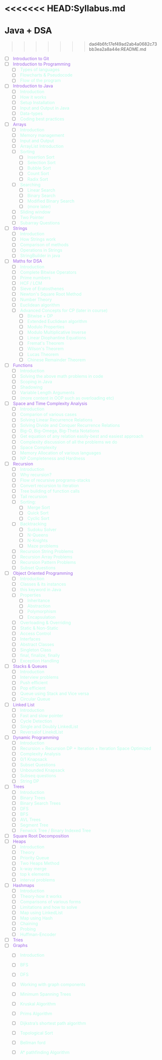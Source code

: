 <<<<<<< HEAD:Syllabus.md
=======
# Java + DSA
>>>>>>> dad4b6fc17ef49ad2ab4a0682c73bb3ea2a8a44e:README.md
- [ ] <font color="#A16AE8"> Introduction to Git</font>
- [ ] <font color="#A16AE8"> Introduction to Programming</font>
    - [ ] <font color="#B4FEE7"> Types of languages</font>
    - [ ] <font color="#B4FEE7"> Flowcharts & Pseudocode</font>
    - [ ] <font color="#B4FEE7"> Flow of the program</font>
- [ ] <font color="#A16AE8"> Introduction to Java</font>
    - [ ] <font color="#B4FEE7"> Introduction</font>
    - [ ] <font color="#B4FEE7"> How it works </font>
    - [ ] <font color="#B4FEE7"> Setup Installation</font>
    - [ ] <font color="#B4FEE7"> Input and Output in Java</font>
    - [ ] <font color="#B4FEE7"> Data-types</font>
    - [ ] <font color="#B4FEE7"> Coding best practices</font>
- [ ] <font color="#A16AE8"> Arrays</font>
    - [ ] <font color="#B4FEE7"> Introduction</font>
    - [ ] <font color="#B4FEE7"> Memory management</font>
    - [ ] <font color="#B4FEE7"> Input and Output</font>
    - [ ] <font color="#B4FEE7"> ArrayList Introduction</font>
    - [ ] <font color="#B4FEE7"> Sorting</font>
        - [ ] <font color="#B4FEE7"> Insertion Sort</font>
        - [ ] <font color="#B4FEE7"> Selection Sort</font>
        - [ ] <font color="#B4FEE7"> Bubble Sort</font>
        - [ ] <font color="#B4FEE7"> Count Sort</font>
        - [ ] <font color="#B4FEE7"> Radix Sort</font>
    - [ ] <font color="#B4FEE7"> Searching</font>
        - [ ] <font color="#B4FEE7"> Linear Search </font>
        - [ ] <font color="#B4FEE7"> Binary Search</font>
        - [ ] <font color="#B4FEE7"> Modified Binary Search</font>
        - [ ] <font color="#B4FEE7"> (more later)</font>
    - [ ] <font color="#B4FEE7"> Sliding window</font>
    - [ ] <font color="#B4FEE7"> Two Pointer</font>
    - [ ] <font color="#B4FEE7"> Subarray Questions</font>
- [ ] <font color="#A16AE8"> Strings</font>
    - [ ] <font color="#B4FEE7"> Introduction</font>
    - [ ] <font color="#B4FEE7"> How Strings work</font>
    - [ ] <font color="#B4FEE7"> Comparison of methods</font>
    - [ ] <font color="#B4FEE7"> Operations in Strings</font>
    - [ ] <font color="#B4FEE7"> StringBuilder in java</font>
- [ ] <font color="#A16AE8"> Maths for DSA</font>
    - [ ] <font color="#B4FEE7"> Introduction</font>
    - [ ] <font color="#B4FEE7"> Complete Bitwise Operators</font>
    - [ ] <font color="#B4FEE7"> Prime numbers</font>
    - [ ] <font color="#B4FEE7"> HCF / LCM</font>
    - [ ] <font color="#B4FEE7"> Sieve of Eratosthenes</font>
    - [ ] <font color="#B4FEE7"> Newton's Square Root Method</font>
    - [ ] <font color="#B4FEE7"> Number Theory</font>
    - [ ] <font color="#B4FEE7"> Euclidean algorithm</font>
    - [ ] <font color="#B4FEE7"> Advanced Concepts for CP (later in course)</font>
        - [ ] <font color="#B4FEE7"> Bitwise + DP</font>
        - [ ] <font color="#B4FEE7"> Extended Euclidean algorithm</font>
        - [ ] <font color="#B4FEE7"> Modulo Properties</font>
        - [ ] <font color="#B4FEE7"> Modulo Multiplicative Inverse</font>
        - [ ] <font color="#B4FEE7"> Linear Diophantine Equations</font>
        - [ ] <font color="#B4FEE7"> Fremat's Theorem</font>
        - [ ] <font color="#B4FEE7"> Wilson's Theorem</font>
        - [ ] <font color="#B4FEE7"> Lucas Theorem</font>
        - [ ] <font color="#B4FEE7"> Chinese Remainder Theorem</font>
- [ ] <font color="#A16AE8"> Functions</font>
    - [ ] <font color="#B4FEE7"> Introduction</font>
    - [ ] <font color="#B4FEE7"> Solving the above math problems in code</font>
    - [ ] <font color="#B4FEE7"> Scoping in Java</font>
    - [ ] <font color="#B4FEE7"> Shadowing</font>
    - [ ] <font color="#B4FEE7"> Variable Length Arguments</font>
    - [ ] <font color="#B4FEE7"> (more content in OOP such as overloading etc)</font>
- [ ] <font color="#A16AE8"> Space and Time Complexity Analysis</font>
    - [ ] <font color="#B4FEE7"> Introduction</font>
    - [ ] <font color="#B4FEE7"> Comparion of various cases</font>
    - [ ] <font color="#B4FEE7"> Solving Linear Recurrence Relations</font>
    - [ ] <font color="#B4FEE7"> Solving Divide and Conquer Recurrence Relations</font>
    - [ ] <font color="#B4FEE7"> Big-O, Big-Omega, Big-Theta Notations</font>
    - [ ] <font color="#B4FEE7"> Get equation of any relation easily-best and easiest approach</font>
    - [ ] <font color="#B4FEE7"> Complexity discussion of all the problems we do</font>
    - [ ] <font color="#B4FEE7"> Space Complexity </font>
    - [ ] <font color="#B4FEE7"> Memory Allocation of various languages</font>
    - [ ] <font color="#B4FEE7"> NP Completeness and Hardness</font>
- [ ] <font color="#A16AE8"> Recursion</font>
    - [ ] <font color="#B4FEE7"> Introduction</font>
    - [ ] <font color="#B4FEE7"> Why recursion?</font>
    - [ ] <font color="#B4FEE7"> Flow of recursive programs-stacks</font>
    - [ ] <font color="#B4FEE7"> Convert recursion to iteration</font>
    - [ ] <font color="#B4FEE7"> Tree building of function calls</font>
    - [ ] <font color="#B4FEE7"> Tail recursion</font>
    - [ ] <font color="#B4FEE7"> Sorting:</font>
        - [ ] <font color="#B4FEE7"> Merge Sort</font>
        - [ ] <font color="#B4FEE7"> Quick Sort</font>
        - [ ] <font color="#B4FEE7"> Cyclic Sort</font>
    - [ ] <font color="#B4FEE7"> Backtracking</font>
        - [ ] <font color="#B4FEE7"> Sudoku Solver</font>
        - [ ] <font color="#B4FEE7"> N-Queens</font>
        - [ ] <font color="#B4FEE7"> N-Knights</font>
        - [ ] <font color="#B4FEE7"> Maze problems</font>
    - [ ] <font color="#B4FEE7"> Recursion String Problems</font>
    - [ ] <font color="#B4FEE7"> Recursion Array Problems</font>
    - [ ] <font color="#B4FEE7"> Recursion Pattern Problems</font>
    - [ ] <font color="#B4FEE7"> Subset Questions</font>
- [ ] <font color="#A16AE8"> Object Oriented Programming</font>
    - [ ] <font color="#B4FEE7"> Introduction</font>
    - [ ] <font color="#B4FEE7"> Classes & its instances</font>
    - [ ] <font color="#B4FEE7"> this keyword in Java</font>
    - [ ] <font color="#B4FEE7"> Properties</font>
        - [ ] <font color="#B4FEE7"> Inheritance</font>
        - [ ] <font color="#B4FEE7"> Abstraction</font>
        - [ ] <font color="#B4FEE7"> Polymorphism</font>
        - [ ] <font color="#B4FEE7"> Encapsulation</font>
    - [ ] <font color="#B4FEE7"> Overloading & Overriding</font>
    - [ ] <font color="#B4FEE7"> Static & Non-Static</font>
    - [ ] <font color="#B4FEE7"> Access Control</font>
    - [ ] <font color="#B4FEE7"> Interfaces</font>
    - [ ] <font color="#B4FEE7"> Abstract Classes</font>
    - [ ] <font color="#B4FEE7"> Singleton Class</font>
    - [ ] <font color="#B4FEE7"> final, finalize, finally</font>
    - [ ] <font color="#B4FEE7"> Exception Handling</font>
- [ ] <font color="#A16AE8"> Stacks & Queues</font>
    - [ ] <font color="#B4FEE7"> Introduction</font>
    - [ ] <font color="#B4FEE7"> Interview problems</font>
    - [ ] <font color="#B4FEE7"> Push efficient</font>
    - [ ] <font color="#B4FEE7"> Pop efficient</font>
    - [ ] <font color="#B4FEE7"> Queue using Stack and Vice versa</font>
    - [ ] <font color="#B4FEE7"> Circular Queue</font>
- [ ] <font color="#A16AE8"> Linked List</font>
    - [ ] <font color="#B4FEE7"> Introduction</font>
    - [ ] <font color="#B4FEE7"> Fast and slow pointer</font>
    - [ ] <font color="#B4FEE7"> Cycle Detection</font>
    - [ ] <font color="#B4FEE7"> Single and Doubly LinkedList</font>
    - [ ] <font color="#B4FEE7"> Reversalof LinekdList</font>
- [ ] <font color="#A16AE8"> Dynamic Programming</font>
    - [ ] <font color="#B4FEE7"> Introduction</font>
    - [ ] <font color="#B4FEE7"> Recursion + Recursion DP + Iteration + Iteration Space Optimized</font>
    - [ ] <font color="#B4FEE7"> Complexity Analysis</font>
    - [ ] <font color="#B4FEE7"> 0/1 Knapsack</font>
    - [ ] <font color="#B4FEE7"> Subset Questions</font>
    - [ ] <font color="#B4FEE7"> Unbounded Knapsack</font>
    - [ ] <font color="#B4FEE7"> Subseq questions</font>
    - [ ] <font color="#B4FEE7"> String DP</font>
- [ ] <font color="#A16AE8"> Trees</font>
    - [ ] <font color="#B4FEE7"> Introduction</font>
    - [ ] <font color="#B4FEE7"> Binary Trees</font>
    - [ ] <font color="#B4FEE7"> Binary Search Trees</font>
    - [ ] <font color="#B4FEE7"> DFS</font>
    - [ ] <font color="#B4FEE7"> BFS</font>
    - [ ] <font color="#B4FEE7"> AVL Trees</font>
    - [ ] <font color="#B4FEE7"> Segment Tree</font>
    - [ ] <font color="#B4FEE7"> Fenwick Tree / Binary Indexed Tree</font>
- [ ] <font color="#A16AE8"> Square Root Decomposition</font>
- [ ] <font color="#A16AE8"> Heaps</font>
    - [ ] <font color="#B4FEE7"> Introduction</font>
    - [ ] <font color="#B4FEE7"> Theory</font>
    - [ ] <font color="#B4FEE7"> Priority Queue</font>
    - [ ] <font color="#B4FEE7"> Two Heaps Method</font>
    - [ ] <font color="#B4FEE7"> k-way merge</font>
    - [ ] <font color="#B4FEE7"> top k elements</font>
    - [ ] <font color="#B4FEE7"> interval problems</font>
- [ ] <font color="#A16AE8"> Hashmaps</font>
    - [ ] <font color="#B4FEE7"> Introduction</font>
    - [ ] <font color="#B4FEE7"> Theory-how it works</font>
    - [ ] <font color="#B4FEE7"> Comparisons of various forms</font>
    - [ ] <font color="#B4FEE7"> Limitations and how to solve</font>
    - [ ] <font color="#B4FEE7"> Map using LinkedList</font>
    - [ ] <font color="#B4FEE7"> Map using Hash</font>
    - [ ] <font color="#B4FEE7"> Chaining</font>
    - [ ] <font color="#B4FEE7"> Probing</font>
    - [ ] <font color="#B4FEE7"> Huffman-Encoder</font>
- [ ] <font color="#A16AE8"> Tries</font>
- [ ] <font color="#A16AE8"> Graphs</font>
    - [ ] <font color="#B4FEE7"> Introduction</font>
    - [ ] <font color="#B4FEE7"> BFS</font>
    - [ ] <font color="#B4FEE7"> DFS</font>
    - [ ] <font color="#B4FEE7"> Working with graph components</font>
    - [ ] <font color="#B4FEE7"> Minimum Spanning Trees</font>
    - [ ] <font color="#B4FEE7"> Kruskal Algorithm</font>
    - [ ] <font color="#B4FEE7"> Prims Algorithm</font>
    - [ ] <font color="#B4FEE7"> Dijkstra’s shortest path algorithm</font>
    - [ ] <font color="#B4FEE7"> Topological Sort</font>
    - [ ] <font color="#B4FEE7"> Bellman ford</font>
    - [ ] <font color="#B4FEE7"> A* pathfinding Algorithm</font>
    
    
